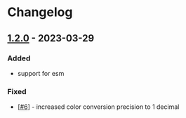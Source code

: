 # Changelog

## [1.2.0](https://github.com/L-Blondy/tw-colors/compare/v1.1.6...v1.2.0) - 2023-03-29

### Added

- support for esm

### Fixed

- [[#6](https://github.com/L-Blondy/tw-colors/issues/6)] - increased color conversion precision to 1 decimal 